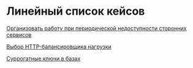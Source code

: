 # Линейный список кейсов

[Организовать работу при периодической недоступности сторонних сервисов](cases/2023031521421111_sign_check.md)

[Выбор HTTP-балансировщика нагрузки](cases/2023042606481565_http_load_balancer.md)

[Суррогатные ключи в базах](2023052517181717_surrogate_keys.md)

